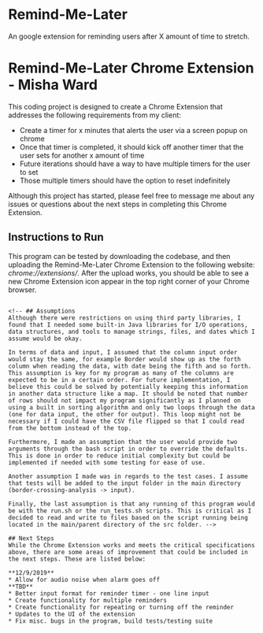 # Remind-Me-Later
An google extension for reminding users after X amount of time to stretch.

# Remind-Me-Later Chrome Extension - Misha Ward

This coding project is designed to create a Chrome Extension that addresses the following requirements from my client:

*  Create a timer for x minutes that alerts the user via a screen popup on chrome
*  Once that timer is completed, it should kick off another timer that the user sets for another x amount of time
*  Future iterations should have a way to have multiple timers for the user to set
*  Those multiple timers should have the option to reset indefinitely

Although this project has started, please feel free to message me about any issues or questions about the next steps in completing this Chrome Extension.

 <!-- The language of choice is Java and the program relies upon object oriented programming principles, data structures, and algorithms found in computer science to solve the problem. The code was designed to be scalable as evident with the use of HashMaps, ArrayLists, and Sets for quick and efficient storage and access of data.

Below was the prompt for this coding challenge:

**For this challenge, we want to you to calculate the total number of times vehicles, equipment, passengers and pedestrians cross the U.S.-Canadian and U.S.-Mexican borders each month. We also want to know the running monthly average of total number of crossings for that type of crossing and border.** -->

## Instructions to Run

This program can be tested by downloading the codebase, and then uploading the Remind-Me-Later Chrome Extension to the following website: *chrome://extensions/*. After the upload works, you should be able to see a new Chrome Extension icon appear in the top right corner of your Chrome browser.

<!-- #### border-crossing-analysis directory:
```bash
# Without arguments
./run.sh
# With arguments
./run.sh exampleInputFileName.csv exampleOutputFileName.csv
```

*Below are examples to how to run if you were in the insight_testsuite directory of the project:*
#### insight_testsuite directory:
```bash
# Without arguments
./run_tests.sh
# With arguments
./run_tests.sh exampleInputFileName.csv exampleOutputFileName.csv -->
```

<!-- ## Assumptions
Although there were restrictions on using third party libraries, I found that I needed some built-in Java libraries for I/O operations, data structures, and tools to manage strings, files, and dates which I assume would be okay.

In terms of data and input, I assumed that the column input order would stay the same, for example Border would show up as the forth column when reading the data, with date being the fifth and so forth. This assumption is key for my program as many of the columns are expected to be in a certain order. For future implementation, I believe this could be solved by potentially keeping this information in another data structure like a map. It should be noted that number of rows should not impact my program significantly as I planned on using a built in sorting algorithm and only two loops through the data (one for data input, the other for output). This loop might not be necessary if I could have the CSV file flipped so that I could read from the bottom instead of the top.

Furthermore, I made an assumption that the user would provide two arguments through the bash script in order to override the defaults. This is done in order to reduce initial complexity but could be implemented if needed with some testing for ease of use.

Another assumption I made was in regards to the test cases. I assume that tests will be added to the input folder in the main directory (border-crossing-analysis -> input).

Finally, the last assumption is that any running of this program would be with the run.sh or the run_tests.sh scripts. This is critical as I decided to read and write to files based on the script running being located in the main/parent directory of the src folder. -->

## Next Steps
While the Chrome Extension works and meets the critical specifications above, there are some areas of improvement that could be included in the next steps. These are listed below:

**12/9/2019**
* Allow for audio noise when alarm goes off
**TBD**
* Better input format for reminder timer - one line input
* Create functionality for multiple reminders
* Create functionality for repeating or turning off the reminder
* Updates to the UI of the extension
* Fix misc. bugs in the program, build tests/testing suite
